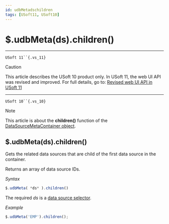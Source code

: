 ```yaml
---
id: udbMetadschildren
tags: [USoft11, USoft10]
---
```

# $.udbMeta(ds).children()



----

`USoft 11``{.vs_11}`

> [!CAUTION]
> This article describes the USoft 10 product only.
> In USoft 11, the web UI API was revised and improved. For full details, go to:
> [Revised web UI API in USoft 11](/docs/Web_and_app_UIs/UDB_udb/Revised_web_UI_API_in_USoft_11.md)

----

`USoft 10``{.vs_10}`

> [!NOTE]
> This article is about the **children()** function of the [DataSourceMetaContainer object](/docs/Web_and_app_UIs/UDB_DataSourceMetaContainer).

## **$.udbMeta(ds).children()**

Gets the related data sources that are child of the first data source in the container.

Returns an array of data source IDs.

*Syntax*

```js
$.udbMeta( *ds* ).children()
```

The required *ds* is a [data source selector](/docs/Web_and_app_UIs/UDB_DataSourceMetaContainer/UDB_DataSourceMetaContainer_object.md).

*Example*

```js
$.udbMeta('EMP').children();
```

 